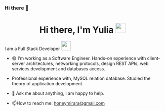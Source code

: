 ### Hi there 👋
<h1 align="center">Hi there, I'm Yulia <img
src="https://github.com/blackcater/blackcater/raw/main/images/Hi.gif" height="32"/></h1>
I am a Full Stack Developer <img src="https://media.giphy.com/media/WUlplcMpOCEmTGBtBW/giphy.gif" width="30"> 

- 😄 I’m working as a Software Engineer. Hands-on experience with client-server architectures, networking protocols, design REST APIs, web services development and databases access.

-  Professional experience with, MySQL relation database. Studied the theory of application development. 

- 💬 Ask me about anything, I am happy to help.

- :mailbox:How to reach me: honeymirara@gmail.com
